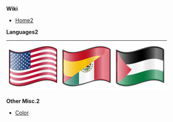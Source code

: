 **Wiki**

* [Home2](https://github.com/IkuTronHD/Touhou-Kagehakuchuumu---Shadow-Daydream/wiki/Home‐ar‐PS)

**Languages2**

| [![en-US](https://github.com/IkuTronHD/Touhou-Kagehakuchuumu---Shadow-Daydream/blob/main/img/Select/Flag_en.svg)](https://github.com/IkuTronHD/Touhou-Kagehakuchuumu---Shadow-Daydream/wiki/Home) | [![es-ES](https://github.com/IkuTronHD/Touhou-Kagehakuchuumu---Shadow-Daydream/blob/main/img/Select/Flag_es.svg)](https://github.com/IkuTronHD/Touhou-Kagehakuchuumu---Shadow-Daydream/wiki/Home‐es‐ES) | [![ar-PS](https://github.com/IkuTronHD/Touhou-Kagehakuchuumu---Shadow-Daydream/blob/main/img/Select/Flag_ar.svg)](https://github.com/IkuTronHD/Touhou-Kagehakuchuumu---Shadow-Daydream/wiki/Home‐ar‐PS) |
| --- | --- | --- |

**Other Misc.2**
* [Color](https://github.com/IkuTronHD/Touhou-Kagehakuchuumu---Shadow-Daydream/wiki/Color-Names‐ar‐PS)
